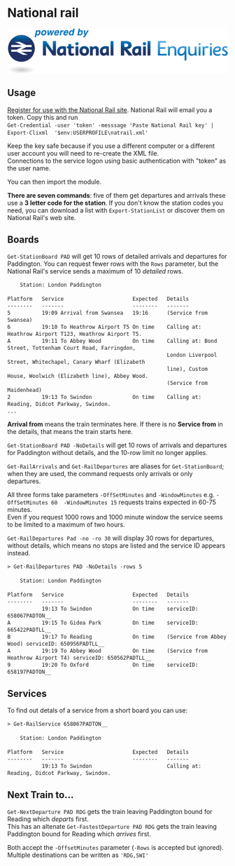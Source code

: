# National rail

![Powered by National Rail Enquiries"](NRE_Powered_logo.jpg)

## Usage

[Register for use with the National Rail site](http://realtime.nationalrail.co.uk/OpenLDBWSRegistration). National Rail will email you a token. Copy this and run    
`Get-Credential -user 'token' -messsage 'Paste National Rail key' | Export-Clixml  '$env:USERPROFILE\natrail.xml' `

Keep the key safe because if you use a different computer or a different user account you will need to re-create the XML file.    
Connections to the service logon using basic authentication with "token" as the user name. 

You can then import the module.

**There are seven commands**: five of them get departures and arrivals these use a **3 letter code for the station**. 
If you don't know the station codes you need, you can download a list with `Export-StationList` or discover them on National Rail's web site.

## Boards
`Get-StationBoard PAD` will get 10 rows of detailed arrivals and departures for Paddington. You can request fewer rows with the `Rows` parameter, but the National Rail's service sends a maximum of 10 *detailed* rows.
```
    Station: London Paddington

Platform   Service                      Expected   Details
--------   -------                      --------   -------
5          19:09 Arrival from Swansea   19:16      (Service from Swansea)
6          19:10 To Heathrow Airport T5 On time    Calling at: Heathrow Airport T123, Heathrow Airport T5.
A          19:11 To Abbey Wood          On time    Calling at: Bond Street, Tottenham Court Road, Farringdon,
                                                   London Liverpool Street, Whitechapel, Canary Wharf (Elizabeth       
                                                   line), Custom House, Woolwich (Elizabeth line), Abbey Wood.
                                                   (Service from Maidenhead)
2          19:13 To Swindon             On time    Calling at: Reading, Didcot Parkway, Swindon.
...
```
**Arrival from** means the train terminates here. If there is no **Service from** in the details, that means the train starts here.

`Get-StationBoard PAD -NoDetails`  will get 10 rows of arrivals and departures for Paddington without details, and the 10-row limit no longer applies.    

`Get-RailArrivals` and `Get-RailDepartures` are aliases for `Get-StationBoard`; when they are used, the command requests only arrivals or only departures. 

All three forms take parameters `-OffSetMinutes` and `-WindowMinutes` e.g. `-OffSetMinutes 60  -WindowMinutes 15` requests trains expected in 60-75 minutes.     
Even if you request 1000 rows and 1000 minute window the service seems to be limited to a maximum of two hours.
  
`Get-RailDepartures Pad -no -ro 30` will display 30 rows for departures, without details, which means no stops are listed and the service ID appears instead.
```
> Get-RailDepartures PAD -NoDetails -rows 5

    Station: London Paddington

Platform   Service                      Expected   Details
--------   -------                      --------   -------
           19:13 To Swindon             On time    serviceID: 658067PADTON__
A          19:15 To Gidea Park          On time    serviceID: 665422PADTLL__
B          19:17 To Reading             On time    (Service from Abbey Wood) serviceID: 650956PADTLL__
A          19:19 To Abbey Wood          On time    (Service from Heathrow Airport T4) serviceID: 650562PADTLL__
9          19:20 To Oxford              On time    serviceID: 658197PADTON__
```
## Services

To find out detals of a service from a short board you can use:     
```
> Get-RailService 658067PADTON__

    Station: London Paddington

Platform   Service                      Expected   Details
--------   -------                      --------   -------
           19:13 To Swindon                        Calling at: Reading, Didcot Parkway, Swindon.
```

## Next Train to...

`Get-NextDeparture PAD RDG` gets the train leaving Paddington bound for Reading which *departs* first.         
This has an altenate 
`Get-FastestDeparture PAD RDG`  gets the train leaving Paddington bound for Reading which *arrives* first.

Both accept the `-OffsetMinutes` parameter (`-Rows` is accepted but ignored). Multiple destinations can be written as `'RDG,SWI'`
